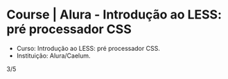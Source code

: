 # Course | Alura - Introdução ao LESS: pré processador CSS

- Curso: Introdução ao LESS: pré processador CSS.
- Instituição: Alura/Caelum.

3/5